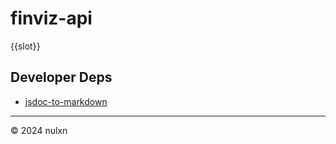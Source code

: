 # finviz-api

{{slot}}

## Developer Deps

- [jsdoc-to-markdown](https://www.npmjs.com/package/jsdoc-to-markdown)

---
© 2024 nulxn